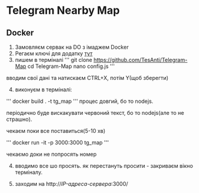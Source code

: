 # Telegram Nearby Map


## Docker

1. Замовляєм сервак на DO з імаджем Docker
2. Регаєм ключі для додатку [тут](https://my.telegram.org/)
3. пишем в терміналі
'''
git clone https://github.com/TesAnti/Telegram-Map
cd Telegram-Map
nano config.js
'''

вводим свої дані та натискаєм CTRL+X, потім Y(щоб зберегти)

4. виконуєм в терміналі:

'''
docker build . -t tg_map
'''
процес довгий, бо то nodejs.

періодично буде вискакувати червоний текст, бо то nodejs(але то не страшно).

чекаєм поки все поставиться(5-10 хв)

'''
docker run -it -p 3000:3000 tg_map
'''

чекаємо доки не попросять номер

4. вводимо все шо просять. як перестануть просити - закриваєм вікно терміналу.

5. заходим на http://_IP-адреса-сервера_:3000/
